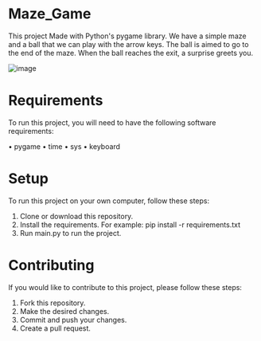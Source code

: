 # Maze_Game
This project Made with Python's pygame library. We have a simple maze and a ball that we can play with the arrow keys. The ball is aimed to go to the end of the maze. When the ball reaches the exit, a surprise greets you.

![image](https://user-images.githubusercontent.com/92020160/190089839-4062eb7d-f58f-47e2-968d-413781d0de60.png)

# Requirements
To run this project, you will need to have the following software requirements:

• pygame
• time
• sys
• keyboard

# Setup
To run this project on your own computer, follow these steps:

1. Clone or download this repository.
2. Install the requirements. For example: pip install -r requirements.txt
3. Run main.py to run the project.

# Contributing
If you would like to contribute to this project, please follow these steps:

1. Fork this repository.
2. Make the desired changes.
3. Commit and push your changes.
4. Create a pull request.
